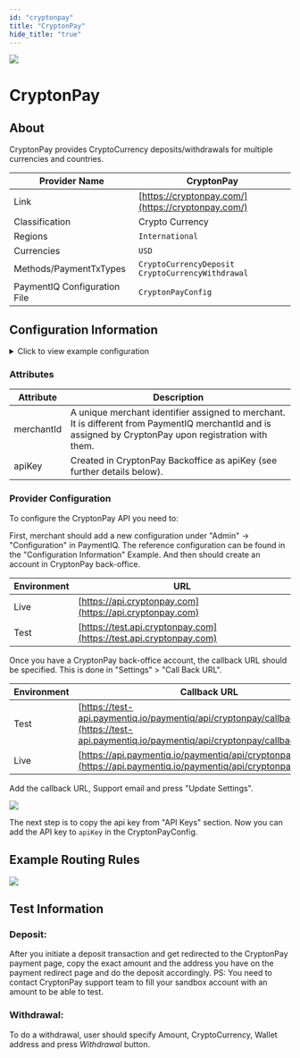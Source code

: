 ```yaml
--- 
id: "cryptonpay" 
title: "CryptonPay"
hide_title: "true"
---
```


![](/img/providers/logos/cryptonpaylogo.png)

# CryptonPay

## About
CryptonPay provides CryptoCurrency deposits/withdrawals for multiple currencies and countries.

| Provider Name                | CryptonPay                                               |
|------------------------------|----------------------------------------------------------|
| Link                         | [https://cryptonpay.com/](https://cryptonpay.com/)       |
| Classification               | Crypto Currency                                          |
| Regions                      | `International`                                          |
| Currencies                   | `USD`                                                    |
| Methods/PaymentTxTypes       | `CryptoCurrencyDeposit` <br/> `CryptoCurrencyWithdrawal` |
| PaymentIQ Configuration File | `CryptonPayConfig`                                       |

## Configuration Information

<details>
<summary>Click to view example configuration</summary>
<br/>

```xml
<com.devcode.paymentiq.integration.cryptonpay.CryptonPayConfig>
    <enabled>true</enabled>
    <accounts>
        <entry>
            <string>DEFAULT</string>
            <account>
                <merchantId>???</merchantId>
                <apiKey>???</apiKey>
                <supportedCurrencies>USD</supportedCurrencies>
            </account>
        </entry>
    </accounts>
    <testMode>false</testMode>
    <defaultDescriptor>???</defaultDescriptor>
</com.devcode.paymentiq.integration.cryptonpay.CryptonPayConfig>
```
</details>

### Attributes

| Attribute  | Description                                                                                                                                             |
|------------|---------------------------------------------------------------------------------------------------------------------------------------------------------|
| merchantId | A unique merchant identifier assigned to merchant. It is different from PaymentIQ merchantId and is assigned by CryptonPay upon registration with them. |
| apiKey     | Created in CryptonPay Backoffice as apiKey (see further details below).                                                                                 |

### Provider Configuration

To configure the CryptonPay API you need to:

First, merchant should add a new configuration under "Admin" -> "Configuration" in PaymentIQ. The reference configuration can be found in the "Configuration Information" Example.
And then should create an account in CryptonPay back-office.

| Environment | URL                                                                |
|-------------|--------------------------------------------------------------------|
| Live        | [https://api.cryptonpay.com](https://api.cryptonpay.com)           |
| Test        | [https://test.api.cryptonpay.com](https://test.api.cryptonpay.com) |

Once you have a CryptonPay back-office account, the callback URL should be specified. This is done in "Settings" > "Call Back URL".

| Environment | Callback URL                                                                                                                         |
|-------------|--------------------------------------------------------------------------------------------------------------------------------------|
| Test        | [https://test-api.paymentiq.io/paymentiq/api/cryptonpay/callback/](https://test-api.paymentiq.io/paymentiq/api/cryptonpay/callback/) |
| Live        | [https://api.paymentiq.io/paymentiq/api/cryptonpay/callback/](https://api.paymentiq.io/paymentiq/api/cryptonpay/callback/)           |

Add the callback URL, Support email and press "Update Settings". 

![](/img/providers/cryptonpay.png)

The next step is to copy the api key from "API Keys" section. Now you can add the API key to `apiKey` in the CryptonPayConfig.

## Example Routing Rules

![](/img/providers/routing/cryptonpayrouting.png)

## Test Information

### Deposit:
After you initiate a deposit transaction and get redirected to the CryptonPay payment page, copy the exact amount and the address you have on the payment redirect page and do the deposit accordingly.
PS: You need to contact CryptonPay support team to fill your sandbox account with an amount to be able to test.

### Withdrawal:
To do a withdrawal, user should specify Amount, CryptoCurrency, Wallet address and press *Withdrawal* button.
